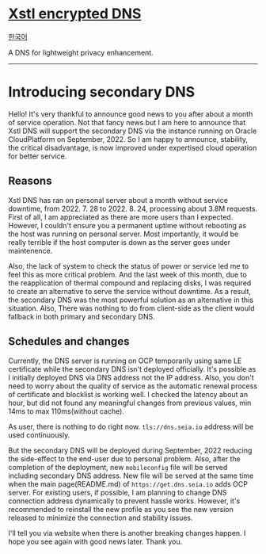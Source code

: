 # [Xstl encrypted DNS](/)

[한국어](/202208-secondary-dns.ko.md)

A DNS for lightweight privacy enhancement.

---

# Introducing secondary DNS

Hello! It's very thankful to announce good news to you after about a month of service operation.
Not that fancy news but I am here to announce that Xstl DNS will support the secondary DNS via the instance running on Oracle CloudPlatform on September, 2022.
So I am happy to announce, stability, the critical disadvantage, is now improved under expertised cloud operation for better service.

## Reasons

Xstl DNS has ran on personal server about a month without service downtime, from 2022. 7. 28 to 2022. 8. 24, processing about 3.8M requests.
First of all, I am appreciated as there are more users than I expected.
However, I couldn't ensure you a permanent uptime without rebooting as the host was running on personal server.
Most importantly, it would be really terrible if the host computer is down as the server goes under maintenence.

Also, the lack of system to check the status of power or service led me to feel this as more critical problem.
And the last week of this month, due to the reapplication of thermal compound and replacing disks, I was required to create an alternative to serve the service without downtime.
As a result, the secondary DNS was the most powerful solution as an alternative in this situation.
Also, There was nothing to do from client-side as the client would fallback in both primary and secondary DNS.

## Schedules and changes

Currently, the DNS server is running on OCP temporarily using same LE certificate while the secondary DNS isn't deployed officially.
It's possible as I initially deployed DNS via DNS address not the IP address.
Also, you don't need to worry about the quality of service as the automatic renewal process of certificate and blocklist is working well.
I checked the latency about an hour, but did not found any meaningful changes from previous values, min 14ms to max 110ms(without cache).

As user, there is nothing to do right now.
`tls://dns.seia.io` address will be used continuously.

But the secondary DNS will be deployed during September, 2022 reducing the side-effect to the end-user due to personal problem.
Also, after the completion of the deployment, new `mobileconfig` file will be served including secondary DNS address.
New file will be served at the same time when the main page(README.md) of `https://get.dns.seia.io` adds OCP server.
For existing users, if possible, I am planning to change DNS connection address dynamically to prevent hassle works.
However, it's recommended to reinstall the new profile as you see the new version released to minimize the connection and stability issues.

I'll tell you via website when there is another breaking changes happen.
I hope you see again with good news later.
Thank you.
